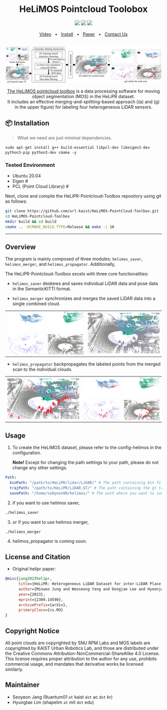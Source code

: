 <div align="center">
    <h1>HeLiMOS Pointcloud Toolobox</h1>
    <a href="https://github.com/url-kaist/HeLiMOS-PointCloud-Toolbox"><img src="https://img.shields.io/badge/-C++-blue?logo=cplusplus" /></a>
    <a href="https://github.com/url-kaist/HeLiMOS-PointCloud-Toolbox"><img src="https://img.shields.io/badge/Linux-FCC624?logo=linux&logoColor=black" /></a>
    <a href="https://sites.google.com/view/heliprdataset"><img src="https://img.shields.io/badge/HeLiPR_Dataset-4285F4?style=for-the-badge&logo=google-cloud&logoColor=white" height="21"/></a>
    <!-- a href="https://ieeexplore.ieee.org/document/9981561"><img src="https://img.shields.io/badge/DOI-10.1109/IROS47612.2022.9981561-004088.svg"/-->
    <br />
    <br />
    <a href=https://urobot.kaist.ac.kr/>Video</a>
    <span>&nbsp;&nbsp;•&nbsp;&nbsp;</span>
    <a href="https://urobot.kaist.ac.kr/">Install</a>
    <span>&nbsp;&nbsp;•&nbsp;&nbsp;</span>
     <a href=https://urobot.kaist.ac.kr/>Paper</a>
    <span>&nbsp;&nbsp;•&nbsp;&nbsp;</span>
    <a href=https://urobot.kaist.ac.kr/>Contact Us</a>
  <br />
  <br />
  <p align="center"><img src=image/overview.png alt="animated" /></p>

  [The HeLiMOS pointcloud toolbox](https://urobot.kaist.ac.kr/) is a data processing software for moving object segmentation (MOS) in the HeLiPR dataset.<br>
  It includes an effective merging-and-splitting-based approach ((a) and (g) in the upper figure) for labeling four heterogeneous LiDAR sensors.
</div>

## :package: Installation
> What we need are just minimal dependencies.

```commandline
sudo apt-get install g++ build-essential libpcl-dev libeigen3-dev python3-pip python3-dev cmake -y
```

### Tested Environment
- Ubuntu 20.04
- Eigen #
- PCL (Point Cloud Library) #

Next, clone and compile the HeLiPR-Pointcloud-Toolbox repository using git as follows:

```bash
git clone https://github.com/url-kaist/HeLiMOS-PointCloud-Toolbox.git
cd HeLiMOS-Pointcloud-Toolbox
mkdir build && cd build
cmake .. -DCMAKE_BUILD_TYPE=Release && make -j 16 
```

---

## Overview 

The program is mainly composed of three modules: `helimos_saver`, `helimos_merger`, and `helimos_propagator`.   Additionally, 

The HeLiPR-Pointcloud-Toolbox excels with three core functionalities: 

- `helimos_saver` deskews and saves individual LiDAR data and pose data in the SemanticKITTI format.

- `helimos_merger` synchronizes and merges the saved LiDAR data into a single combined cloud.

<table align="center">
  <tr>
    <td><img src="image/pics_merger/Aeva.png" alt="Aeva" width="300"></td>
    <td><img src="image/pics_merger/livox.png" alt="livox" width="300"></td>
    <td rowspan="2"><img src="image/pics_merger/Merged.png" alt="Merged" width="600"></td>
  </tr>
  <tr>
    <td><img src="image/pics_merger/Velodyne.png" alt="Velodyne" width="300"></td>
    <td><img src="image/pics_merger/Ouster.png" alt="Ouster" width="300"></td>
  </tr>
</table>


- `helimos_propagator` backpropagates the labeled points from the merged scan to the individual clouds.

<table align="center">
  <tr>
    <td rowspan="2"><img src="image/pics_propagator/Merged_dyn.png" alt="Propagated" width="600"></td>
    <td><img src="image/pics_propagator/Aeva_dyn.png" alt="Aevadyn" width="300"></td>
    <td><img src="image/pics_propagator/Livox_dyn.png" alt="Livoxdyn 2" width="300"></td>
  </tr>
  <tr>
    <td><img src="image/pics_propagator/Velodyne_dyn.png" alt="Velodyn" width="300"></td>
    <td><img src="image/pics_propagator/Ouster_dyn.png" alt="OSdyn" width="300"></td>
  </tr>
</table>



## Usage
1. To create the HeLiMOS dataset, please refer to the config-helimos in the configuration. 

    **Note!** Except for changing the path settings to your path, please do not change any other settings.

```yaml
Path:
  binPath: "/path/to/HeLiPR/lidar/LiDAR/" # The path containing bin file from HeLiPR dataset
  trajPath: "/path/to/HeLiPR/LiDAR_GT/" # The path containing the gt trajectory of the 4 LiDARs
  savePath: "/home/se0yeon00/helimos/" # The path where you want to save the data
```

2. if you want to use helimos saver,
```bash
./helimos_saver
```
3. or if you want to use helimos merger,
```bash
./helimos_merger
```
4. helimos_propagator is coming soon. 


## License and Citation
- Original helipr paper: 

```bibtex
@misc{jung2023helipr,
      title={HeLiPR: Heterogeneous LiDAR Dataset for inter-LiDAR Place Recognition under Spatial and Temporal Variations}, 
      author={Minwoo Jung and Wooseong Yang and Dongjae Lee and Hyeonjae Gil and Giseop Kim and Ayoung Kim},
      year={2023},
      eprint={2309.14590},
      archivePrefix={arXiv},
      primaryClass={cs.RO}
}
```

## Copyright Notice
All point clouds are copyrighted by SNU RPM Labs and MOS labels are copyrighted by KAIST Urban Robotics Lab, and those are distributed under the Creative Commons Attribution-NonCommercial-ShareAlike 4.0 License. This license requires proper attribution to the author for any use, prohibits commercial usage, and mandates that derivative works be licensed similarly.

## Maintainer

- Seoyeon Jang (9uantum01 `at` kaist `dot` ac `dot` kr)
- Hyungtae Lim (shapelim `at` mit `dot` edu)